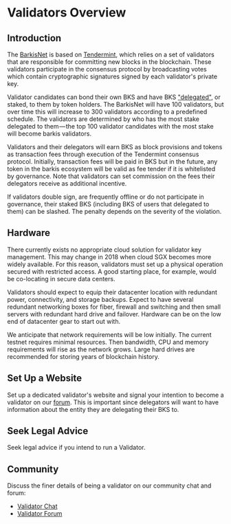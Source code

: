 # Validators Overview

## Introduction

The [BarkisNet](../README.md) is based on [Tendermint](https://github.com/tendermint/tendermint/tree/master/docs/introduction), which relies on a set of validators that are responsible for committing new blocks in the blockchain. These validators participate in the consensus protocol by broadcasting votes which contain cryptographic signatures signed by each validator's private key.

Validator candidates can bond their own BKS and have BKS ["delegated"](../delegator-guide-cli.md), or staked, to them by token holders. The BarkisNet will have 100 validators, but over time this will increase to 300 validators according to a predefined schedule. The validators are determined by who has the most stake delegated to them — the top 100 validator candidates with the most stake will become barkis validators.

Validators and their delegators will earn BKS as block provisions and tokens as transaction fees through execution of the Tendermint consensus protocol. Initially, transaction fees will be paid in BKS but in the future, any token in the barkis ecosystem will be valid as fee tender if it is whitelisted by governance. Note that validators can set commission on the fees their delegators receive as additional incentive.

If validators double sign, are frequently offline or do not participate in governance, their staked BKS (including BKS of users that delegated to them) can be slashed. The penalty depends on the severity of the violation.

## Hardware

There currently exists no appropriate cloud solution for validator key management. This may change in 2018 when cloud SGX becomes more widely available. For this reason, validators must set up a physical operation secured with restricted access. A good starting place, for example, would be co-locating in secure data centers.

Validators should expect to equip their datacenter location with redundant power, connectivity, and storage backups. Expect to have several redundant networking boxes for fiber, firewall and switching and then small servers with redundant hard drive and failover. Hardware can be on the low end of datacenter gear to start out with.

We anticipate that network requirements will be low initially. The current testnet requires minimal resources. Then bandwidth, CPU and memory requirements will rise as the network grows. Large hard drives are recommended for storing years of blockchain history.

## Set Up a Website

Set up a dedicated validator's website and signal your intention to become a validator on our [forum](https://forum.barkis.network/t/validator-candidates-websites/127/3). This is important since delegators will want to have information about the entity they are delegating their BKS to.

## Seek Legal Advice

Seek legal advice if you intend to run a Validator.

## Community

Discuss the finer details of being a validator on our community chat and forum:

* [Validator Chat](https://riot.im/app/#/room/#barkis_validators:matrix.org)
* [Validator Forum](https://forum.barkis.network/c/validating)
